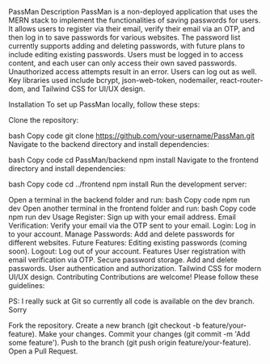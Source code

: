 PassMan
Description
PassMan is a non-deployed application that uses the MERN stack to implement the functionalities of saving passwords for users. It allows users to register via their email, verify their email via an OTP, and then log in to save passwords for various websites. The password list currently supports adding and deleting passwords, with future plans to include editing existing passwords. Users must be logged in to access content, and each user can only access their own saved passwords. Unauthorized access attempts result in an error. Users can log out as well. Key libraries used include bcrypt, json-web-token, nodemailer, react-router-dom, and Tailwind CSS for UI/UX design.

Installation
To set up PassMan locally, follow these steps:

Clone the repository:

bash
Copy code
git clone https://github.com/your-username/PassMan.git
Navigate to the backend directory and install dependencies:

bash
Copy code
cd PassMan/backend
npm install
Navigate to the frontend directory and install dependencies:

bash
Copy code
cd ../frontend
npm install
Run the development server:

Open a terminal in the backend folder and run:
bash
Copy code
npm run dev
Open another terminal in the frontend folder and run:
bash
Copy code
npm run dev
Usage
Register: Sign up with your email address.
Email Verification: Verify your email via the OTP sent to your email.
Login: Log in to your account.
Manage Passwords: Add and delete passwords for different websites.
Future Features: Editing existing passwords (coming soon).
Logout: Log out of your account.
Features
User registration with email verification via OTP.
Secure password storage.
Add and delete passwords.
User authentication and authorization.
Tailwind CSS for modern UI/UX design.
Contributing
Contributions are welcome! Please follow these guidelines:


PS: I really suck at Git so currently all code is available on the dev branch. Sorry


Fork the repository.
Create a new branch (git checkout -b feature/your-feature).
Make your changes.
Commit your changes (git commit -m 'Add some feature').
Push to the branch (git push origin feature/your-feature).
Open a Pull Request.
